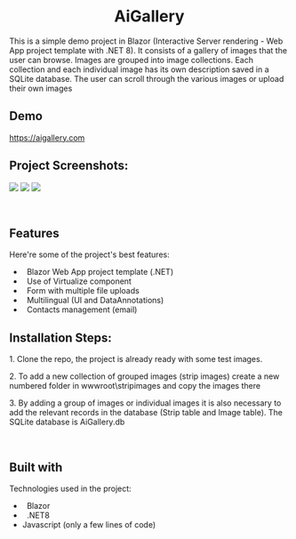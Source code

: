 <h1 align="center" id="title">AiGallery</h1>

<p id="description">This is a simple demo project in Blazor (Interactive Server rendering - Web App project template with .NET 8). It consists of a gallery of images that the user can browse. Images are grouped into image collections. Each collection and each individual image has its own description saved in a SQLite database.
The user can scroll through the various images or upload their own images</p>

<h2> Demo</h2>

<a href=https://aigallery.com>https://aigallery.com</a>

<h2>Project Screenshots:</h2>
<img src="https://github.com/MarcoBertuzzo/AiGallery/assets/84208183/76c3e424-35ac-4a40-939a-9ff9daf9ca2e"/>

<img src="https://github.com/MarcoBertuzzo/AiGallery/assets/84208183/cd3e5895-1859-4b25-ad63-4234d0c2bd40"/>

<img src="https://github.com/MarcoBertuzzo/AiGallery/assets/84208183/11c97dfd-9d51-4f23-90f9-35d97c9f09e4"/>


  
  
<h2> Features</h2>

Here're some of the project's best features:

*   Blazor Web App project template (.NET)
*   Use of Virtualize component
*   Form with multiple file uploads
*   Multilingual (UI and DataAnnotations)
*   Contacts management (email)

<h2> Installation Steps:</h2>

<p>1. Clone the repo, the project is already ready with some test images.</p>

<p>2. To add a new collection of grouped images (strip images) create a new numbered folder in wwwroot\stripimages and copy the images there</p>

<p>3. By adding a group of images or individual images it is also necessary to add the relevant records in the database (Strip table and Image table). The SQLite database is AiGallery.db</p>

  
  
<h2> Built with</h2>

Technologies used in the project:

*   Blazor
*   .NET8
*   Javascript (only a few lines of code)
